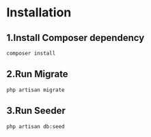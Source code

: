 # Installation

## 1.Install Composer dependency

```
composer install
```

##  2.Run Migrate

```
php artisan migrate
```



## 3.Run Seeder

```
php artisan db:seed
```



